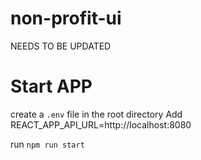 # non-profit-ui

NEEDS TO BE UPDATED

# Start APP

create a `.env` file in the root directory
Add REACT_APP_API_URL=http://localhost:8080

run `npm run start`
